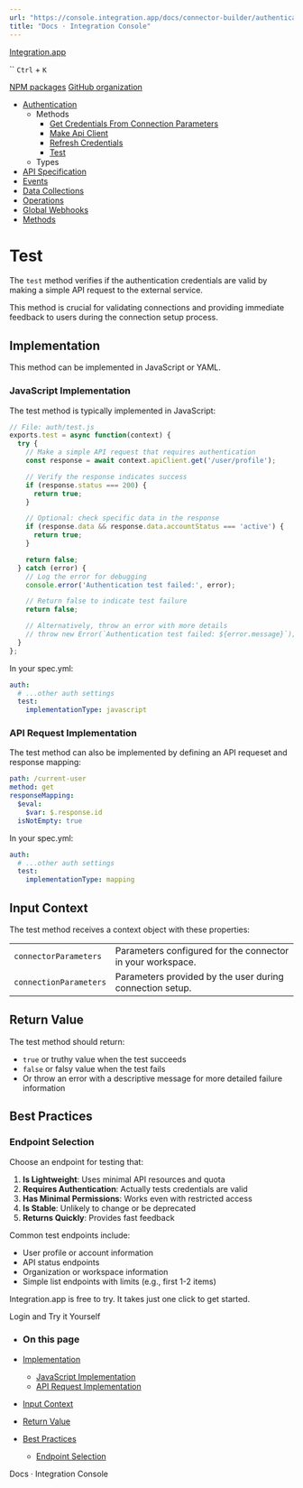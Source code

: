 ```yaml
---
url: "https://console.integration.app/docs/connector-builder/authentication/methods/test"
title: "Docs · Integration Console"
---
```


[Integration.app](https://integration.app/)

`` `Ctrl` + `K`

[NPM packages](https://www.npmjs.com/~integration.app) [GitHub organization](https://github.com/integration-app)

- [Authentication](https://console.integration.app/docs/connector-builder/authentication)
  - Methods
    - [Get Credentials From Connection Parameters](https://console.integration.app/docs/connector-builder/authentication/methods/get-credentials-from-connection-parameters)
    - [Make Api Client](https://console.integration.app/docs/connector-builder/authentication/methods/make-api-client)
    - [Refresh Credentials](https://console.integration.app/docs/connector-builder/authentication/methods/refresh-credentials)
    - [Test](https://console.integration.app/docs/connector-builder/authentication/methods/test)
  - Types
- [API Specification](https://console.integration.app/docs/connector-builder/api)
- [Events](https://console.integration.app/docs/connector-builder/events)
- [Data Collections](https://console.integration.app/docs/connector-builder/data)
- [Operations](https://console.integration.app/docs/connector-builder/operations)
- [Global Webhooks](https://console.integration.app/docs/connector-builder/global-webhooks)
- [Methods](https://console.integration.app/docs/connector-builder/methods)

# Test

The `test` method verifies if the authentication credentials are valid by making a simple API request to the external service.

This method is crucial for validating connections and providing immediate feedback to users during the connection setup process.

## Implementation

This method can be implemented in JavaScript or YAML.

### JavaScript Implementation

The test method is typically implemented in JavaScript:

```javascript
// File: auth/test.js
exports.test = async function(context) {
  try {
    // Make a simple API request that requires authentication
    const response = await context.apiClient.get('/user/profile');

    // Verify the response indicates success
    if (response.status === 200) {
      return true;
    }

    // Optional: check specific data in the response
    if (response.data && response.data.accountStatus === 'active') {
      return true;
    }

    return false;
  } catch (error) {
    // Log the error for debugging
    console.error('Authentication test failed:', error);

    // Return false to indicate test failure
    return false;

    // Alternatively, throw an error with more details
    // throw new Error(`Authentication test failed: ${error.message}`);
  }
};
```

In your spec.yml:

```yaml
auth:
  # ...other auth settings
  test:
    implementationType: javascript
```

### API Request Implementation

The test method can also be implemented by defining an API requeset and response mapping:

```yaml
path: /current-user
method: get
responseMapping:
  $eval:
    $var: $.response.id
  isNotEmpty: true
```

In your spec.yml:

```yaml
auth:
  # ...other auth settings
  test:
    implementationType: mapping
```

## Input Context

The test method receives a context object with these properties:

|     |     |
| --- | --- |
| `connectorParameters` | Parameters configured for the connector in your workspace. |
| `connectionParameters` | Parameters provided by the user during connection setup. |

## Return Value

The test method should return:

- `true` or truthy value when the test succeeds
- `false` or falsy value when the test fails
- Or throw an error with a descriptive message for more detailed failure information

## Best Practices

### Endpoint Selection

Choose an endpoint for testing that:

1. **Is Lightweight**: Uses minimal API resources and quota
2. **Requires Authentication**: Actually tests credentials are valid
3. **Has Minimal Permissions**: Works even with restricted access
4. **Is Stable**: Unlikely to change or be deprecated
5. **Returns Quickly**: Provides fast feedback

Common test endpoints include:

- User profile or account information
- API status endpoints
- Organization or workspace information
- Simple list endpoints with limits (e.g., first 1-2 items)

Integration.app is free to try. It takes just one click to get started.

Login and Try it Yourself

- ### On this page

- [Implementation](https://console.integration.app/docs/connector-builder/authentication/methods/test#implementation)
  - [JavaScript Implementation](https://console.integration.app/docs/connector-builder/authentication/methods/test#javascript-implementation)
  - [API Request Implementation](https://console.integration.app/docs/connector-builder/authentication/methods/test#api-request-implementation)
- [Input Context](https://console.integration.app/docs/connector-builder/authentication/methods/test#input-context)
- [Return Value](https://console.integration.app/docs/connector-builder/authentication/methods/test#return-value)
- [Best Practices](https://console.integration.app/docs/connector-builder/authentication/methods/test#best-practices)
  - [Endpoint Selection](https://console.integration.app/docs/connector-builder/authentication/methods/test#endpoint-selection)

Docs · Integration Console